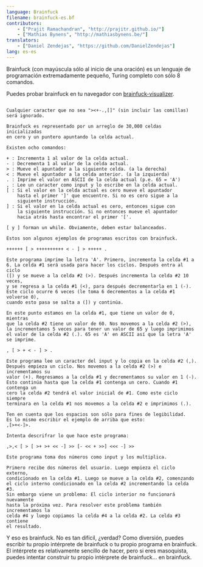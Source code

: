 ```yaml
---
language: Brainfuck
filename: brainfuck-es.bf
contributors:
    - ["Prajit Ramachandran", "http://prajitr.github.io/"]
    - ["Mathias Bynens", "http://mathiasbynens.be/"]
translators:
    - ["Daniel Zendejas", "https://github.com/DanielZendejas"]
lang: es-es
---
```


Brainfuck (con mayúscula sólo al inicio de una oración) es un
lenguaje de programación extremadamente pequeño, Turing completo con sólo 8 comandos.

Puedes probar brainfuck en tu navegador con [brainfuck-visualizer](http://fatiherikli.github.io/brainfuck-visualizer/).


```

Cualquier caracter que no sea "><+-.,[]" (sin incluir las comillas)
será ignorado.

Brainfuck es representado por un arreglo de 30,000 celdas inicializadas
en cero y un puntero apuntando la celda actual.

Existen ocho comandos:

+ : Incrementa 1 al valor de la celda actual.
- : Decrementa 1 al valor de la celda actual.
> : Mueve el apuntador a la siguiente celda. (a la derecha)
< : Mueve el apuntador a la celda anterior. (a la izquierda)
. : Imprime el valor en ASCII de la celda actual (p.e. 65 = 'A')
, : Lee un caracter como input y lo escribe en la celda actual.
[ : Si el valor en la celda actual es cero mueve el apuntador
	hasta el primer ']' que encuentre. Si no es cero sigue a la
	siguiente instrucción.
] : Si el valor en la celda actual es cero, entonces sigue con
	la siguiente instrucción. Si no entonces mueve el apuntador
	hacia atrás	hasta encontrar el primer '['.

[ y ] forman un while. Obviamente, deben estar balanceados.

Estos son algunos ejemplos de programas escritos con brainfuck.

++++++ [ > ++++++++++ < - ] > +++++ .

Este programa imprime la letra 'A'. Primero, incrementa la celda #1 a
6. La celda #1 será usada para hacer los ciclos. Después entra al ciclo
([) y se mueve a la celda #2 (>). Después incrementa la celda #2 10 veces,
y se regresa a la celda #1 (<), para después decrementarla en 1 (-).
Este ciclo ocurre 6 veces (le toma 6 decrementos a la celda #1 volverse 0),
cuando esto pasa se salta a (]) y continúa.

En este punto estamos en la celda #1, que tiene un valor de 0, mientras
que la celda #2 tiene un valor de 60. Nos movemos a la celda #2 (>),
la incrementamos 5 veces para tener un valor de 65 y luego imprimimos
el valor de la celda #2 (.). 65 es 'A' en ASCII así que la letra 'A'
se imprime.

, [ > + < - ] > .

Este programa lee un caracter del input y lo copia en la celda #2 (,).
Después empieza un ciclo. Nos movemos a la celda #2 (>) e incrementamos su
valor (+). Regresamos a la celda #1 y decrementamos su valor en 1 (-).
Esto continúa hasta que la celda #1 contenga un cero. Cuando #1 contenga un
cero la celda #2 tendrá el valor inicial de #1. Como este ciclo siempre
terminara en la celda #1 nos movemos a la celda #2 e imprimimos (.).

Ten en cuenta que los espacios son sólo para fines de legibilidad.
Es lo mismo escribir el ejemplo de arriba que esto:
,[>+<-]>.

Intenta descrifrar lo que hace este programa:

,>,< [ > [ >+ >+ << -] >> [- << + >>] <<< -] >>

Este programa toma dos números como input y los multiplica.

Primero recibe dos números del usuario. Luego empieza el ciclo externo,
condicionado en la celda #1. Luego se mueve a la celda #2, comenzando
el ciclo interno condicionado en la celda #2 incrementando la celda #3.
Sin embargo viene un problema: El ciclo interior no funcionará nuevamente
hasta la próxima vez. Para resolver este problema también incrementamos la
celda #4 y luego copiamos la celda #4 a la celda #2. La celda #3 contiene
el resultado.
```
Y eso es brainfuck. No es tan difícil, ¿verdad? Como diversión, puedes escribir
tu propio intérprete de brainfuck o tu propio programa en brainfuck. El
intérprete es relativamente sencillo de hacer, pero si eres masoquista,
puedes intentar construir tu propio intérprete de brainfuck... en brainfuck.
